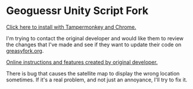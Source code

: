 # Geoguessr Unity Script Fork
[Click here to install with Tampermonkey and Chrome.](https://github.com/echandler/Geoguessr-Unity-Script-Fork/raw/main/unity.user.js)

I'm trying to contact the original developer and would like them to review the changes that I've made and see if they want to update their
code on [greasyfork.org](https://greasyfork.org/en/scripts/436813-geoguessr-unity-script).

[Online instructions and features created by original developer.](https://docs.google.com/document/d/18nLXSQQLOzl4WpUgZkM-mxhhQLY6P3FKonQGp-H0fqI/edit?usp=sharing)

There is bug that causes the satellite map to display the wrong location sometimes. If it's a real problem, and not just an annoyance, I'll try to fix it.
